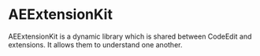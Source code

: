 # AEExtensionKit

AEExtensionKit is a dynamic library which is shared between CodeEdit and extensions.
It allows them to understand one another.
